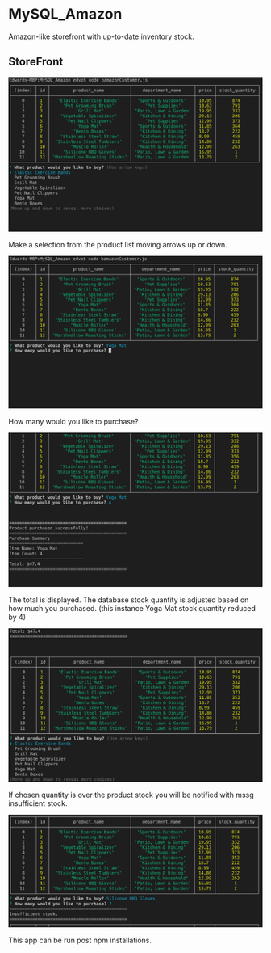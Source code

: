 # MySQL_Amazon
Amazon-like storefront with up-to-date inventory stock. 

## StoreFront
![Storefront](/images/first.png)

Make a selection from the product list moving arrows up or down. 

![ItemChosen](/images/second.png)

How many would you like to purchase?

![AmmountChosen](/images/third.png)

The total is displayed. The database stock quantity is adjusted based on how much you purchased.
(this instance Yoga Mat stock quantity reduced by 4)

![StockAdjusted](/images/fourth.png)

If chosen quantity is over the product stock you will be notified with mssg insufficient stock.

![NOTENOUGH](/images/fifth.png)

This app can be run post npm installations.


